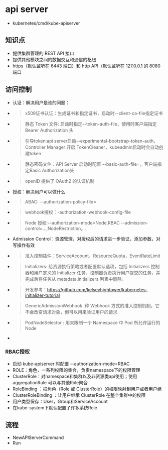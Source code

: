 # api server
- kubernetes/cmd/kube-apiserver

## 知识点
- 提供集群管理的 REST API 接口
- 提供其他模块之间的数据交互和通信的枢纽
-  https（默认监听在 6443 端口）和 http API（默认监听在 127.0.0.1 的 8080 端口

## 访问控制
- 认证：解决用户是谁的问题：
- > x509证书认证：生成证书和指定证书，启动时--client-ca-file指定证书
- > 静态 Token 文件: 启动时指定--token-auth-file，使用时客户端指定 Bearer Authorization 头
- > 引导token:api server启动--experimental-bootstrap-token-auth，Controller Manager 开启 TokenCleaner，kubeadmin启动时会自动创建token
- > 静态密码文件：API Server 启动时配置 --basic-auth-file=，客户端指定Basic Authorization头
- > openID 提供了 OAuth2 的认证机制
- 授权：解决用户可以做什么
- > ABAC: --authorization-policy-file=
- > webhook授权：-authorization-webhook-config-file
- > Node 授权:--authorization-mode=Node,RBAC --admission-control=...,NodeRestriction,...
- Admission Control：资源管理，对授权后的请求进一步验证，添加参数，对写操作有效
- > 准入控制插件：ServiceAccount，ResourceQuota，EventRateLimit
- > Initializers: 给资源执行策略或者配置默认选项，包括 Initializers 控制器和用户定义的 Initializer 任务，控制器负责执行用户提交的任务，并完成后将任务从 metadata.initializers 列表中删除。
- > 开发参考：https://github.com/kelseyhightower/kubernetes-initializer-tutorial
- > GenericAdmissionWebhook :种 Webhook 方式的准入控制机制，它不会改变请求对象，但可以用来验证用户的请求
- > PodNodeSelector : 用来限制一个 Namespace 中 Pod 所允许运行的 Node
- 

### RBAC授权
- 启动 kube-apiserver 时配置 --authorization-mode=RBAC
- ROLE：角色，一系列权限的集合，负责namespace下的权限管理
- ClusterRole：对namespace和集群以及非资源类api使用；使用aggregationRule 可以与其他Role聚合
- RoleBinding ：把角色（Role 或 ClusterRole）的权限映射到用户或者用户组
- ClusterRoleBinding ：让用户继承 ClusterRole 在整个集群中的权限
- 用户类型保存：User，Group和ServiceAccount
- 在kube-system下默认配置了许多系统Role
## 流程
- NewAPIServerCommand
- Run
